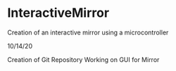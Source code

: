 # InteractiveMirror
Creation of an interactive mirror using a microcontroller

10/14/20

Creation of Git Repository
Working on GUI for Mirror
